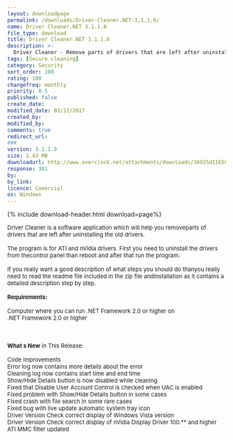 ```yaml
---
layout: downloadpage
permalink: /downloads/Driver-Cleaner,NET-3,1,1,0/
name: Driver Cleaner.NET 3.1.1.0
file_type: download
title: Driver Cleaner.NET 3.1.1.0
description: >-
  Driver Cleaner - Remove parts of drivers that are left after uninstalling the old drivers
tags: [Secure cleaning]
category: Security
sort_order: 100
rating: 100
changefreq: monthly
priority: 0.5
published: false
create_date:
modified_date: 03/11/2017
created_by:
modified_by:
comments: true
redirect_url:
###
version: 3.1.1.0
size: 1.43 MB
downloadurl: http://www.overclock.net/attachments/downloads/36925d1165825582 driver cleaner pro 1 5 dcprosetup_15.zip
response: 301
by:
by_link:
licence: Comercial
os: Windows
---
```


{% include download-header.html download=page%}

<p style="fix-download-text !important">
<p><font size="2">Driver Cleaner is a software application which will help you removeparts of drivers that are left after uninstalling the old drivers. <br />
<br />
The program is for ATI and nVidia drivers. First you need to uninstall the drivers from thecontrol panel than reboot and after that run the program. <br />
<br />
If you really want a good description of what steps you should do thanyou really need to read the readme file included in the zip file andinstallation as it contains a detailed description step by step.<br />
<br />
<span><strong>Requirements:</strong></span><br />
<br />
Computer where you can run .NET Framework 2.0 or higher on <br />
.NET Framework 2.0 or higher<br />
<!-- google_ad_section_end --></font></p>
<div class="celltext_big"><br />
<br />
<font size="2"><strong>What s New</strong> in This Release:<br />
<br />
Code improvements <br />
Error log now contains more details about the error <br />
Cleaning log now contains start time and end time <br />
Show/Hide Details button is now disabled while cleaning <br />
Fixed that Disable User Account Control is checked when UAC is enabled <br />
Fixed problem with Show/Hide Details button in some cases <br />
Fixed crash with file search in some rare cases <br />
Fixed bug with live update automatic system tray icon <br />
Driver Version Check correct display of Windows Vista version <br />
Driver Version Check correct display of nVidia Display Driver 100.** and higher <br />
ATI MMC filter updated</font></div></p>
